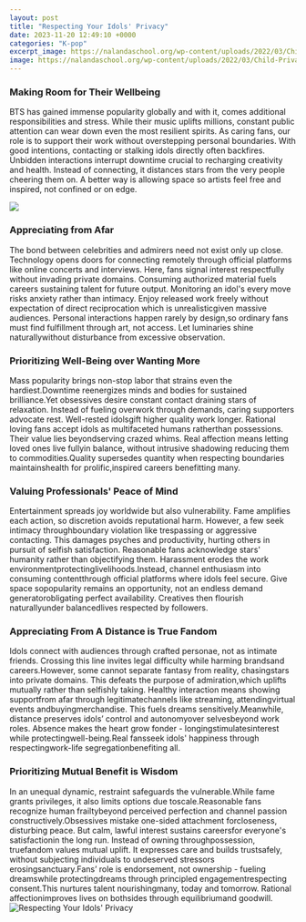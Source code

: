 ```yaml
---
layout: post
title: "Respecting Your Idols' Privacy"
date: 2023-11-20 12:49:10 +0000
categories: "K-pop"
excerpt_image: https://nalandaschool.org/wp-content/uploads/2022/03/Child-Privacy.jpg
image: https://nalandaschool.org/wp-content/uploads/2022/03/Child-Privacy.jpg
---
```


### Making Room for Their Wellbeing  
BTS has gained immense popularity globally and with it, comes additional responsibilities and stress. While their music uplifts millions, constant public attention can wear down even the most resilient spirits. As caring fans, our role is to support their work without overstepping personal boundaries. 
With good intentions, contacting or stalking idols directly often backfires. Unbidden interactions interrupt downtime crucial to recharging creativity and health. Instead of connecting, it distances stars from the very people cheering them on. A better way is allowing space so artists feel free and inspired, not confined or on edge. 

![](https://i.ytimg.com/vi/4f2W32U0-uA/maxresdefault.jpg)
### Appreciating from Afar  
The bond between celebrities and admirers need not exist only up close. Technology opens doors for connecting remotely through official platforms like online concerts and interviews. Here, fans signal interest respectfully without invading private domains. Consuming authorized material fuels careers sustaining talent for future output. 
Monitoring an idol's every move risks anxiety rather than intimacy. Enjoy released work freely without expectation of direct reciprocation which is unrealisticgiven massive audiences. Personal interactions happen rarely by design,so ordinary fans must find fulfillment through art, not access. Let luminaries shine naturallywithout disturbance from excessive observation.
### Prioritizing Well-Being over Wanting More  
Mass popularity brings non-stop labor that strains even the hardiest.Downtime reenergizes minds and bodies for sustained brilliance.Yet obsessives desire constant contact draining stars of relaxation. Instead of fueling overwork through demands, caring supporters advocate rest. Well-rested idolsgift higher quality work longer. 
Rational loving fans accept idols as multifaceted humans ratherthan possessions. Their value lies beyondserving crazed whims. Real affection means letting loved ones live fullyin balance, without intrusive shadowing reducing them to commodities.Quality supersedes quantity when respecting boundaries maintainshealth for prolific,inspired careers benefitting many.
### Valuing Professionals' Peace of Mind
Entertainment spreads joy worldwide but also vulnerability. Fame amplifies each action, so discretion avoids reputational harm. However, a few seek intimacy throughboundary violation like trespassing or aggressive contacting. This damages psyches and productivity, hurting others in pursuit of selfish satisfaction. 
Reasonable fans acknowledge stars' humanity rather than objectifying them. Harassment erodes the work environmentprotectinglivelihoods.Instead, channel enthusiasm into consuming contentthrough official platforms where idols feel secure. Give space sopopularity remains an opportunity, not an endless demand generatorobligating perfect availability. Creatives then flourish naturallyunder balancedlives respected by followers.
### Appreciating From A Distance is True Fandom
Idols connect with audiences through crafted personae, not as intimate friends. Crossing this line invites legal difficulty while harming brandsand careers.However, some cannot separate fantasy from reality, chasingstars into private domains. This defeats the purpose of admiration,which uplifts mutually rather than selfishly taking. 
Healthy interaction means showing supportfrom afar through legitimatechannels like streaming, attendingvirtual events andbuyingmerchandise. This fuels dreams sensitively.Meanwhile, distance preserves idols’ control and autonomyover selvesbeyond work roles. Absence makes the heart grow fonder - longingstimulatesinterest while protectingwell-being.Real fansseek idols' happiness through respectingwork-life segregationbenefiting all.
### Prioritizing Mutual Benefit is Wisdom
In an unequal dynamic, restraint safeguards the vulnerable.While fame grants privileges, it also limits options due toscale.Reasonable fans recognize human frailtybeyond perceived perfection and channel passion constructively.Obsessives mistake one-sided attachment forcloseness, disturbing peace. But calm, lawful interest sustains careersfor everyone's satisfactionin the long run. 
Instead of owning throughpossession, truefandom values mutual uplift. It expresses care and builds trustsafely, without subjecting individuals to undeserved stressors erosingsanctuary.Fans’ role is endorsement, not ownership - fueling dreamswhile protectingdreams through principled engagementrespecting consent.This nurtures talent nourishingmany, today and tomorrow. Rational affectionimproves lives on bothsides through equilibriumand goodwill.
![Respecting Your Idols' Privacy](https://nalandaschool.org/wp-content/uploads/2022/03/Child-Privacy.jpg)
